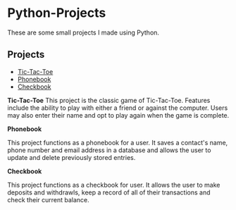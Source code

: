 # Python-Projects
These are some small projects I made using Python.

**Projects**
-----------
- [Tic-Tac-Toe](https://github.com/amandabull/Python-Projects/blob/main/Technical%20Programming_TicTacToe.py)
- [Phonebook](https://github.com/amandabull/Python-Projects/tree/main/project_phonebook)
- [Checkbook](https://github.com/amandabull/Python-Projects/tree/main/Django_Checkbook)

**Tic-Tac-Toe**
This project is the classic game of Tic-Tac-Toe. Features include the ability to play with either a friend or against the computer. Users may also enter their name and opt to play again when the game is complete.

**Phonebook**

This project functions as a phonebook for a user. It saves a contact's name, phone number and email address in a database and allows the user to update and delete previously stored entries.
    
**Checkbook**

This project functions as a checkbook for user. It allows the user to make deposits and withdrawls, keep a record of all of their transactions and check their current balance.
